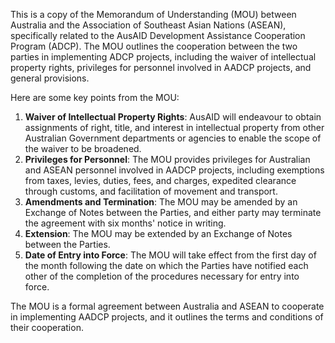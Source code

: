 This is a copy of the Memorandum of Understanding (MOU) between Australia and the Association of Southeast Asian Nations (ASEAN), specifically related to the AusAID Development Assistance Cooperation Program (ADCP). The MOU outlines the cooperation between the two parties in implementing ADCP projects, including the waiver of intellectual property rights, privileges for personnel involved in AADCP projects, and general provisions.

Here are some key points from the MOU:

1. **Waiver of Intellectual Property Rights**: AusAID will endeavour to obtain assignments of right, title, and interest in intellectual property from other Australian Government departments or agencies to enable the scope of the waiver to be broadened.
2. **Privileges for Personnel**: The MOU provides privileges for Australian and ASEAN personnel involved in AADCP projects, including exemptions from taxes, levies, duties, fees, and charges, expedited clearance through customs, and facilitation of movement and transport.
3. **Amendments and Termination**: The MOU may be amended by an Exchange of Notes between the Parties, and either party may terminate the agreement with six months' notice in writing.
4. **Extension**: The MOU may be extended by an Exchange of Notes between the Parties.
5. **Date of Entry into Force**: The MOU will take effect from the first day of the month following the date on which the Parties have notified each other of the completion of the procedures necessary for entry into force.

The MOU is a formal agreement between Australia and ASEAN to cooperate in implementing AADCP projects, and it outlines the terms and conditions of their cooperation.